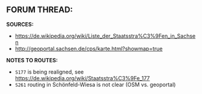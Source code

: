 ﻿**FORUM THREAD:**
- 


**SOURCES:**
- https://de.wikipedia.org/wiki/Liste_der_Staatsstra%C3%9Fen_in_Sachsen
- http://geoportal.sachsen.de/cps/karte.html?showmap=true


**NOTES TO ROUTES:**
- `S177` is being realigned, see https://de.wikipedia.org/wiki/Staatsstra%C3%9Fe_177
- `S261` routing in Schönfeld-Wiesa is not clear (OSM vs. geoportal)